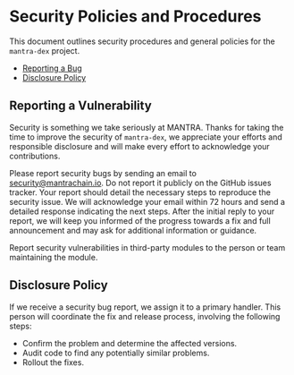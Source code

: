 # Security Policies and Procedures

This document outlines security procedures and general policies for the `mantra-dex` project.

- [Reporting a Bug](#reporting-a-vulnerability)
- [Disclosure Policy](#disclosure-policy)

## Reporting a Vulnerability

Security is something we take seriously at MANTRA. Thanks for taking the time to improve the security of `mantra-dex`,
we appreciate your efforts and responsible disclosure and will make every effort to acknowledge your contributions.

Please report security bugs by sending an email to security@mantrachain.io. Do not report it publicly on the GitHub
issues tracker. Your report should detail the necessary steps to reproduce the security issue. We will acknowledge your
email within 72 hours and send a detailed response indicating the next steps. After the initial reply to your report,
we will keep you informed of the progress towards a fix and full announcement and may ask for additional information
or guidance.

Report security vulnerabilities in third-party modules to the person or team maintaining the module.

## Disclosure Policy

If we receive a security bug report, we assign it to a primary handler. This person will coordinate the fix and release
process, involving the following steps:

- Confirm the problem and determine the affected versions.
- Audit code to find any potentially similar problems.
- Rollout the fixes.
